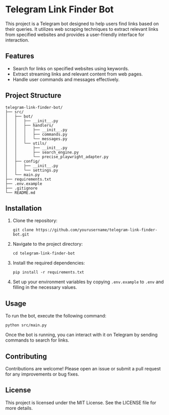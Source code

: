 # Telegram Link Finder Bot

This project is a Telegram bot designed to help users find links based on their queries. It utilizes web scraping techniques to extract relevant links from specified websites and provides a user-friendly interface for interaction.

## Features

- Search for links on specified websites using keywords.
- Extract streaming links and relevant content from web pages.
- Handle user commands and messages effectively.

## Project Structure

```
telegram-link-finder-bot/
├── src/
│   ├── bot/
│   │   ├── __init__.py
│   │   ├── handlers/
│   │   │   ├── __init__.py
│   │   │   ├── commands.py
│   │   │   └── messages.py
│   │   └── utils/
│   │       ├── __init__.py
│   │       ├── search_engine.py
│   │       └── precise_playwright_adapter.py
│   ├── config/
│   │   ├── __init__.py
│   │   └── settings.py
│   └── main.py
├── requirements.txt
├── .env.example
├── .gitignore
└── README.md
```

## Installation

1. Clone the repository:
   ```
   git clone https://github.com/yourusername/telegram-link-finder-bot.git
   ```

2. Navigate to the project directory:
   ```
   cd telegram-link-finder-bot
   ```

3. Install the required dependencies:
   ```
   pip install -r requirements.txt
   ```

4. Set up your environment variables by copying `.env.example` to `.env` and filling in the necessary values.

## Usage

To run the bot, execute the following command:
```
python src/main.py
```

Once the bot is running, you can interact with it on Telegram by sending commands to search for links.

## Contributing

Contributions are welcome! Please open an issue or submit a pull request for any improvements or bug fixes.

## License

This project is licensed under the MIT License. See the LICENSE file for more details.